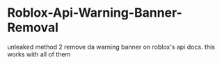 # Roblox-Api-Warning-Banner-Removal
unleaked method 2 remove da warning banner on roblox's api docs. this works with all of them
